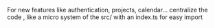 For new features like authentication, projects, calendar... centralize the code , like a micro system of the src/ with an index.ts for easy import

